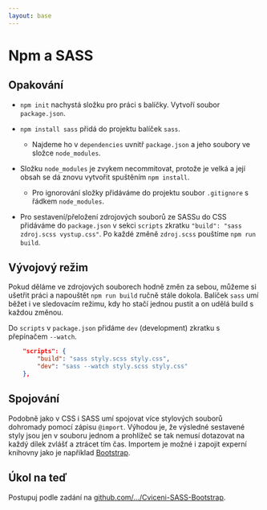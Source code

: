 ```yaml
---
layout: base
---
```


# Npm a SASS

## Opakování

- `npm init` nachystá složku pro práci s balíčky. Vytvoří soubor `package.json`.

- `npm install sass` přidá do projektu balíček `sass`.

  - Najdeme ho v `dependencies` uvnitř `package.json` a jeho soubory ve složce `node_modules`.

- Složku `node_modules` je zvykem necommitovat, protože je velká a její obsah se dá znovu vytvořit spuštěním `npm install`.

  - Pro ignorování složky přidáváme do projektu soubor `.gitignore` s řádkem `node_modules`.

- Pro sestavení/přeložení zdrojových souborů ze SASSu do CSS přidáváme do `package.json` v sekci `scripts` zkratku `"build": "sass zdroj.scss vystup.css"`. Po každé změně `zdroj.scss` pouštíme `npm run build`.

## Vývojový režim

Pokud děláme ve zdrojových souborech hodně změn za sebou, můžeme si ušetřit práci a napouštět `npm run build` ručně stále dokola. Balíček `sass` umí běžet i ve sledovacím režimu, kdy ho stačí jednou pustit a on udělá build s každou změnou.

Do `scripts` v `package.json` přidáme `dev` (development) zkratku s přepínačem `--watch`.

```json
	"scripts": {
		"build": "sass styly.scss styly.css",
		"dev": "sass --watch styly.scss styly.css"
	},
```

## Spojování

Podobně jako v CSS i SASS umí spojovat více stylových souborů dohromady pomocí zápisu `@import`. Výhodou je, že výsledné sestavené styly jsou jen v souboru jednom a prohlížeč se tak nemusí dotazovat na každý dílek zvlášť a ztrácet tím čas. Importem je možné i zapojit experní knihovny jako je například [Bootstrap](https://www.npmjs.com/package/bootstrap).

## Úkol na teď

Postupuj podle zadání na [github.com/…/Cviceni-SASS-Bootstrap](https://github.com/Czechitas-podklady-WEB/Cviceni-SASS-Bootstrap).
